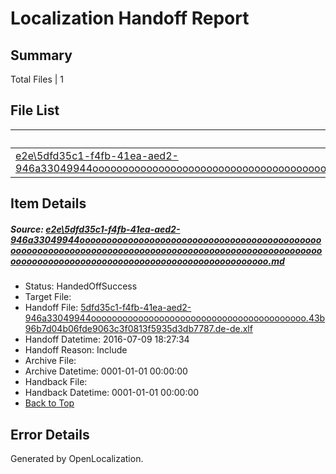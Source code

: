 # <a name='report-top'></a> Localization Handoff Report

## Summary
 Total Files | 1

## File List
 Source File | Status | Details 
 ----------- | ------ | ------- 
 [e2e\5dfd35c1-f4fb-41ea-aed2-946a33049944ooooooooooooooooooooooooooooooooooooooooooooooooooooooooooooooooooooooooooooooooooooooooooooooooooooooooooooooooooooooooooooooooooooooooooooooooooooooo.md](https://github.com/OpenLocalizationTestOrg/oltest/blob/551a6ffaf4d03874a2d6b7e000682453418848f1/e2e/5dfd35c1-f4fb-41ea-aed2-946a33049944ooooooooooooooooooooooooooooooooooooooooooooooooooooooooooooooooooooooooooooooooooooooooooooooooooooooooooooooooooooooooooooooooooooooooooooooooooooooo.md) | HandedOffSuccess | [Details](#6eb7a1114ea547f8b0a49b871a92f8425cb4e12a1)

## Item Details
##### <a name='6eb7a1114ea547f8b0a49b871a92f8425cb4e12a1'></a> Source: [e2e\5dfd35c1-f4fb-41ea-aed2-946a33049944ooooooooooooooooooooooooooooooooooooooooooooooooooooooooooooooooooooooooooooooooooooooooooooooooooooooooooooooooooooooooooooooooooooooooooooooooooooooo.md](https://github.com/OpenLocalizationTestOrg/oltest/blob/551a6ffaf4d03874a2d6b7e000682453418848f1/e2e/5dfd35c1-f4fb-41ea-aed2-946a33049944ooooooooooooooooooooooooooooooooooooooooooooooooooooooooooooooooooooooooooooooooooooooooooooooooooooooooooooooooooooooooooooooooooooooooooooooooooooooo.md)
* Status: HandedOffSuccess
* Target File: 
* Handoff File: [5dfd35c1-f4fb-41ea-aed2-946a33049944ooooooooooooooooooooooooooooooooooooooooo.43b96b7d04b06fde9063c3f0813f5935d3db7787.de-de.xlf](https://github.com/OpenLocalizationTestOrg/olhandoff-e2e/blob/5ee11d0351856977e96cd2fc4c0e8071027c7b72/ol-handoff/OpenLocalizationTestOrg/oltest-dede-fly/ci/ht/5dfd35c1-f4fb-41ea-aed2-946a33049944ooooooooooooooooooooooooooooooooooooooooo.43b96b7d04b06fde9063c3f0813f5935d3db7787.de-de.xlf)
* Handoff Datetime: 2016-07-09 18:27:34
* Handoff Reason: Include
* Archive File: 
* Archive Datetime: 0001-01-01 00:00:00
* Handback File: 
* Handback Datetime: 0001-01-01 00:00:00
* [Back to Top](#report-top)


## Error Details

Generated by OpenLocalization.
